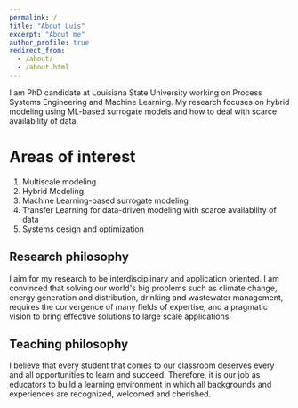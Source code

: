 ```yaml
---
permalink: /
title: "About Luis"
excerpt: "About me"
author_profile: true
redirect_from: 
  - /about/
  - /about.html
---
```


I am PhD candidate at Louisiana State University working on Process Systems Engineering and Machine Learning. My research focuses on hybrid modeling using ML-based surrogate models and how to deal with scarce availability of data.

Areas of interest
======
1. Multiscale modeling
2. Hybrid Modeling
3. Machine Learning-based surrogate modeling
4. Transfer Learning for data-driven modeling with scarce availability of data
5. Systems design and optimization

Research philosophy
------
I aim for my research to be interdisciplinary and application oriented. I am convinced that solving our world's big problems such as climate change, energy generation and distribution, drinking and wastewater management, requires the convergence of many fields of expertise, and a pragmatic vision to bring effective solutions to large scale applications.

Teaching philosophy
------
I believe that every student that comes to our classroom deserves every and all opportunities to learn and succeed. Therefore, it is our job as educators to build a learning environment in which all backgrounds and experiences are recognized, welcomed and cherished. 


